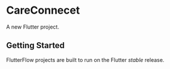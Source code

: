 # CareConnecet

A new Flutter project.

## Getting Started

FlutterFlow projects are built to run on the Flutter _stable_ release.

